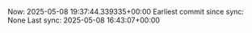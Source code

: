 Now: 2025-05-08 19:37:44.339335+00:00 Earliest commit since sync: None Last sync: 2025-05-08 16:43:07+00:00
